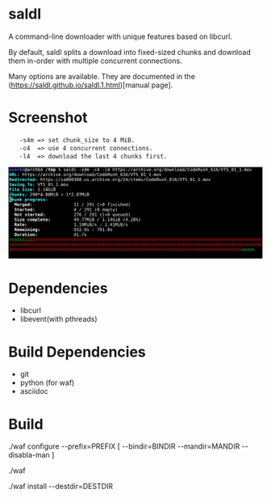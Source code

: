 # saldl

A command-line downloader with unique features based on libcurl.

By default, saldl splits a download into fixed-sized chunks and download
them in-order with multiple concurrent connections.

Many options are available. They are documented in the (https://saldl.github.io/saldl.1.html)[manual page].

# Screenshot

```
   -s4m => set chunk_size to 4 MiB.
   -c4  => use 4 concurrent connections.
   -l4  => download the last 4 chunks first.
```

![saldl screenshot](https://raw.githubusercontent.com/saldl/misc/master/saldl.png)

# Dependencies

* libcurl
* libevent(with pthreads)

# Build Dependencies

* git
* python (for waf)
* asciidoc

# Build

./waf configure --prefix=PREFIX [ --bindir=BINDIR --mandir=MANDIR  --disabla-man ]

./waf

./waf install --destdir=DESTDIR
